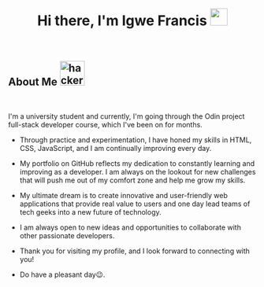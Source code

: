<h1 align="center"><b>Hi there, I'm Igwe Francis </b><img src="https://media.giphy.com/media/hvRJCLFzcasrR4ia7z/giphy.gif" width="35"></h1>
<br />


  <h2> About Me
<img src="https://lh3.googleusercontent.com/pw/ABLVV85YaNzxXqSrEzGC-UZPqzlkcPX2r8W_jCzKabbos_2-UkuaBrVq5pjKxpEDfG0nZj6F-YtGBCsPowSEmeopCyD0ss-fg2ovyUSWYSyZ4Rkuzx-eH4NpLYXAgd8XNYM6Tsiz9XlZG5_rfxczsVctWTQ=w250-h250-s-no-gm?authuser=0" alt="hacker" style="width: 50px;">
</h2>
<br />

I'm a university student and currently, I'm going through the Odin project full-stack developer course, which I've been on for months.

- Through practice and experimentation, I have honed my skills in HTML, CSS, JavaScript, and I am continually improving every day.

- My portfolio on GitHub reflects my dedication to constantly learning and improving as a developer. I am always on the lookout for new challenges that will push me out of my comfort zone and help me grow my skills.

- My ultimate dream is to create innovative and user-friendly web applications that provide real value to users and one day lead teams of tech geeks into a new future of technology.

- I am always open to new ideas and opportunities to collaborate with other passionate developers. 

- Thank you for visiting my profile, and I look forward to connecting with you!
  
- Do have a pleasant day😉.
